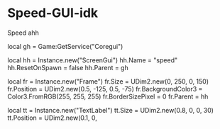 # Speed-GUI-idk
Speed ahh

local gh = Game:GetService("Coregui")

local hh = Instance.new("ScreenGui")
hh.Name = "speed"
hh.ResetOnSpawn = false
hh.Parent = gh

local fr = Instance.new("Frame")
fr.Size = UDim2.new(0, 250, 0, 150)
fr.Position = UDim2.new(0.5, -125, 0.5, -75)
fr.BackgroundColor3 = Color3.FromRGB(255, 255, 255)
fr.BorderSizePixel = 0
fr.Parent = hh

local tt = Instance.new("TextLabel")
tt.Size = UDim2.new(0.8, 0, 0, 30)
tt.Position = UDim2.new(0.1, 0, 
